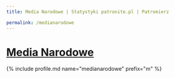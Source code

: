 ```yaml
---
title: Media Narodowe | Statystyki patronite.pl | Patromierz

permalink: /medianarodowe
---
```


# [Media Narodowe](https://patronite.pl/medianarodowe)

{% include profile.md name="medianarodowe" prefix="m" %}
